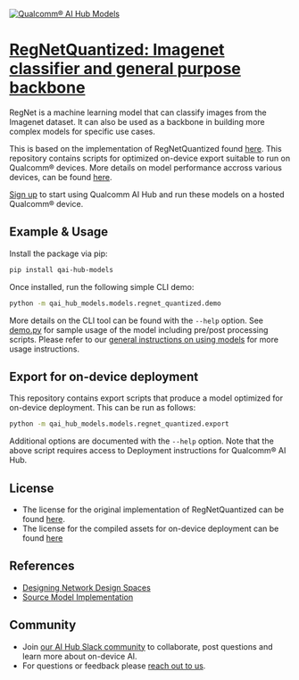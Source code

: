 [![Qualcomm® AI Hub Models](https://qaihub-public-assets.s3.us-west-2.amazonaws.com/qai-hub-models/quic-logo.jpg)](../../README.md)


# [RegNetQuantized: Imagenet classifier and general purpose backbone](https://aihub.qualcomm.com/models/regnet_quantized)

RegNet is a machine learning model that can classify images from the Imagenet dataset. It can also be used as a backbone in building more complex models for specific use cases.

This is based on the implementation of RegNetQuantized found [here](https://github.com/pytorch/vision/blob/main/torchvision/models/regnet.py). This repository contains scripts for optimized on-device
export suitable to run on Qualcomm® devices. More details on model performance
accross various devices, can be found [here](https://aihub.qualcomm.com/models/regnet_quantized).

[Sign up](https://myaccount.qualcomm.com/signup) to start using Qualcomm AI Hub and run these models on a hosted Qualcomm® device.




## Example & Usage

Install the package via pip:
```bash
pip install qai-hub-models
```


Once installed, run the following simple CLI demo:

```bash
python -m qai_hub_models.models.regnet_quantized.demo
```
More details on the CLI tool can be found with the `--help` option. See
[demo.py](demo.py) for sample usage of the model including pre/post processing
scripts. Please refer to our [general instructions on using
models](../../../#getting-started) for more usage instructions.

## Export for on-device deployment

This repository contains export scripts that produce a model optimized for
on-device deployment. This can be run as follows:

```bash
python -m qai_hub_models.models.regnet_quantized.export
```
Additional options are documented with the `--help` option. Note that the above
script requires access to Deployment instructions for Qualcomm® AI Hub.


## License
* The license for the original implementation of RegNetQuantized can be found
  [here](https://github.com/pytorch/vision/blob/main/LICENSE).
* The license for the compiled assets for on-device deployment can be found [here](https://qaihub-public-assets.s3.us-west-2.amazonaws.com/qai-hub-models/Qualcomm+AI+Hub+Proprietary+License.pdf)


## References
* [Designing Network Design Spaces](https://arxiv.org/abs/2003.13678)
* [Source Model Implementation](https://github.com/pytorch/vision/blob/main/torchvision/models/regnet.py)



## Community
* Join [our AI Hub Slack community](https://aihub.qualcomm.com/community/slack) to collaborate, post questions and learn more about on-device AI.
* For questions or feedback please [reach out to us](mailto:ai-hub-support@qti.qualcomm.com).
